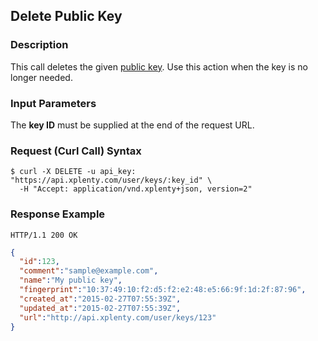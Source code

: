 ## Delete Public Key

### Description
This call deletes the given [public key](https://github.com/xplenty/xplenty-api-doc-v2/blob/master/resources/public-key.md). Use this action when the key is no longer needed.

### Input Parameters
The **key ID** must be supplied at the end of the request URL.

### Request (Curl Call) Syntax
```shell
$ curl -X DELETE -u api_key: "https://api.xplenty.com/user/keys/:key_id" \
  -H "Accept: application/vnd.xplenty+json, version=2"
```

### Response Example
```HTTP
HTTP/1.1 200 OK
```

```json
{
  "id":123,
  "comment":"sample@example.com",
  "name":"My public key",
  "fingerprint":"10:37:49:10:f2:d5:f2:e2:48:e5:66:9f:1d:2f:87:96",
  "created_at":"2015-02-27T07:55:39Z",
  "updated_at":"2015-02-27T07:55:39Z",
  "url":"http://api.xplenty.com/user/keys/123"
}
```
